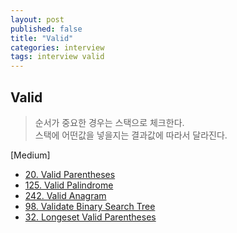 ```yaml
---
layout: post
published: false
title: "Valid"
categories: interview
tags: interview valid
---
```


## Valid
> 순서가 중요한 경우는 스택으로 체크한다.   
> 스택에 어떤값을 넣을지는 결과값에 따라서 달라진다.

[Medium]
- [20. Valid Parentheses](https://leetcode.com/problems/valid-parentheses/)
- [125. Valid Palindrome](https://leetcode.com/problems/valid-palindrome/)
- [242. Valid Anagram](https://leetcode.com/problems/valid-anagram/)
- [98. Validate Binary Search Tree](https://leetcode.com/problems/validate-binary-search-tree/)
- [32. Longeset Valid Parentheses]()

